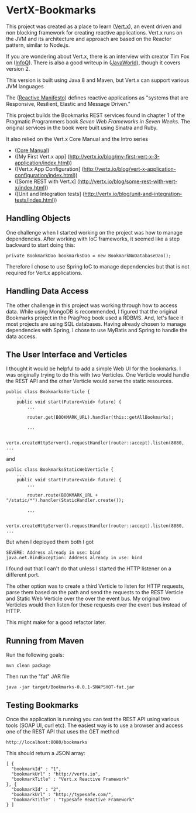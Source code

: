 # VertX-Bookmarks
This project was created as a place to learn ([Vert.x](http://vertx.io/)), an event driven and non blocking framework for creating reactive applications. Vert.x runs on the JVM and its architecture and approach are based on the Reactor pattern, similar to Node.js.

If you are wondering about Vert.x, there is an interview with creator Tim Fox on ([InfoQ](http://www.infoq.com/articles/vertx-3-tim-fox)). There is also a good writeup in ([JavaWorld](http://www.javaworld.com/article/2078838/mobile-java/open-source-java-projects-vert-x.html)), though it covers version 2.

This version is built using Java 8 and Maven, but Vert.x can support various JVM languages

The ([Reactive Manifesto](http://www.reactivemanifesto.org/)) defines reactive applications as "systems that are Responsive, Resilient, Elastic and Message Driven."

This project builds the Bookmarks REST services found in chapter 1 of the Pragmatic Programmers book *Seven Web Frameworks in Seven Weeks*. The original services in the book were built using Sinatra and Ruby. 

It also relied on the Vert.x Core Manual and the Intro series
- ([Core Manual](http://vertx.io/docs/vertx-core/java/))
- ([My First Vert.x app] (http://vertx.io/blog/my-first-vert-x-3-application/index.html))
- ([Vert.x App Configuration] (http://vertx.io/blog/vert-x-application-configuration/index.html))
- ([Some REST with Vert.x] (http://vertx.io/blog/some-rest-with-vert-x/index.html))
- ([Unit and Integration tests] (http://vertx.io/blog/unit-and-integration-tests/index.html))

## Handling Objects
One challenge when I started working on the project was how to manage dependencies. After working with IoC frameworks, it seemed like a step backward to start doing this:

	private BookmarkDao bookmarksDao = new BookmarkNoDatabaseDao();
	
Therefore I chose to use Spring IoC to manage dependencies but that is not required for Vert.x applications. 

## Handling Data Access
The other challenge in this project was working through how to access data. While using MongoDB is recommended, I figured that the original Bookmarks project in the PragProg book used a RDBMS. And, let's face it most projects are using SQL databases. Having already chosen to manage dependencies with Spring, I chose to use MyBatis and Spring to handle the data access.

## The User Interface and Verticles
I thought it would be helpful to add a simple Web UI for the bookmarks. I was originally trying to do this with two Verticles. One Verticle would handle the REST API and the other Verticle would serve the static resources. 

	public class BookmarksVerticle {
		...
		public void start(Future<Void> future) {
			...
			
			router.get(BOOKMARK_URL).handler(this::getAllBookmarks);
			
			...
			
			vertx.createHttpServer().requestHandler(router::accept).listen(8080, ...

and 

	public class BookmarksStaticWebVerticle {
		...
		public void start(Future<Void> future) {
			...
			
			router.route(BOOKMARK_URL + "/static/*").handler(StaticHandler.create());
			
			...
			
			vertx.createHttpServer().requestHandler(router::accept).listen(8080, ...


But when I deployed them both I got 

	SEVERE: Address already in use: bind
	java.net.BindException: Address already in use: bind

I found out that I can't do that unless I started the HTTP listener on a different port. 

The other option was to create a third Verticle to listen for HTTP requests, parse them based on the path and send the requests to the REST Verticle and Static Web Verticle over the over the event bus. My original two Verticles would then listen for these requests over the event bus instead of HTTP. 

This might make for a good refactor later. 

## Running from Maven
Run the following goals: 
	
	mvn clean package

Then run the "fat" JAR file
	
	java -jar target/Bookmarks-0.0.1-SNAPSHOT-fat.jar

## Testing Bookmarks
Once the application is running you can test the REST API using various tools (SOAP UI, curl etc). 
The easiest way is to use a browser and access one of the REST API that uses the GET method 
		
	http://localhost:8080/bookmarks

This should return a JSON array:

	[ {
	  "bookmarkId" : "1",
	  "bookmarkUrl" : "http://vertx.io",
	  "bookmarkTitle" : "Vert.x Reactive Framework"
	}, {
	  "bookmarkId" : "2",
	  "bookmarkUrl" : "http://typesafe.com/",
	  "bookmarkTitle" : "Typesafe Reactive Framework"
	} ]
